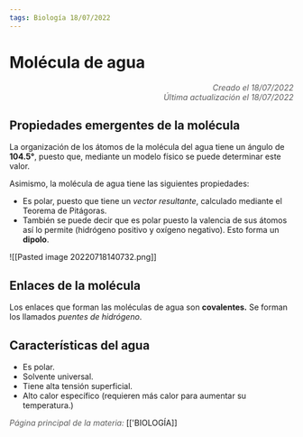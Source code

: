 ```yaml
---
tags: Biología 18/07/2022
---
```


# Molécula de agua
<div style="text-align: right; opacity: 0.7; font-style: italic;">Creado el 18/07/2022</div>
<div style="text-align: right; opacity: 0.7; font-style: italic;">Última actualización el 18/07/2022</div>


## Propiedades emergentes de la molécula

La organización de los átomos de la molécula del agua tiene un ángulo de **104.5°**, puesto que, mediante un modelo físico se puede determinar este valor.

Asimismo, la molécula de agua tiene las siguientes propiedades:
- Es polar, puesto que tiene un *vector resultante*, calculado mediante el Teorema de Pitágoras.
- También  se puede decir que es polar puesto la valencia de sus átomos así lo permite (hidrógeno positivo y oxígeno negativo). Esto forma un **dipolo**.

![[Pasted image 20220718140732.png]]

## Enlaces de la molécula

Los enlaces que forman las moléculas de agua son **covalentes.** Se forman los llamados *puentes de hidrógeno*.

## Características del agua

- Es polar.
- Solvente universal.
- Tiene alta tensión superficial.
- Alto calor específico (requieren más calor para aumentar su temperatura.)

<span style="opacity: 0.7; font-style: italic;">Página principal de la materia:</span> [['BIOLOGÍA]]